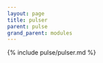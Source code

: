 ```yaml
---
layout: page
title: pulser
parent: pulse
grand_parent: modules
---
```


{% include pulse/pulser.md %}
